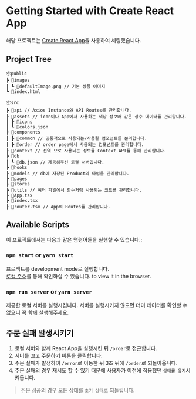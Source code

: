 # Getting Started with Create React App

해당 프로젝트는 [Create React App](https://github.com/facebook/create-react-app)을 사용하여 세팅했습니다.

## Project Tree

```
📦public
┣ 📂images
┃ ┗ 📜defaultImage.png // 기본 상품 이미지
┗ 📜index.html

📦src
┣ 📂api // Axios Instance와 API Routes를 관리합니다.
┣ 📂assets // icon이나 App에서 사용하는 색상 정보와 같은 상수 데이터를 관리합니다.
┃ ┣ 📂icons
┃ ┗ 📜colors.json
┣ 📂components
┃ ┣ 📂common // 공통적으로 사용되는/사용될 컴포넌트를 분리합니다.
┃ ┣ 📂order // order page에서 사용되는 컴포넌트를 관리합니다.
┣ 📂context // 전역 으로 사용되는 정보를 Context API를 통해 관리합니다.
┣ 📂db
┃ ┗ 📜db.json // 제공해주신 로컬 서버입니다.
┣ 📂hooks
┣ 📂models // db에 저장된 Product의 타입을 관리합니다.
┣ 📂pages
┣ 📂stores
┣ 📂utils // 여러 파일에서 함수처럼 사용되는 코드를 관리합니다.
┣ 📜App.tsx
┣ 📜index.tsx
┣ 📜router.tsx // App의 Routes를 관리합니다.
```

## Available Scripts

이 프로젝트에서는 다음과 같은 명령어들을 실행할 수 있습니다.:

### `npm start` or `yarn start`

프로젝트를 development mode로 실행합니다.\
[로컬 주소](http://localhost:3000)를 통해 확인하실 수 있습니다. to view it in the browser.

### `npm run server` or `yarn server`

제공한 로컬 서버를 실행시킵니다. 서버를 실행시키지 않으면 더미 데이터를 확인할 수 없으니 꼭 함께 실행해주세요.

## 주문 실패 발생시키기

1. 로컬 서버와 함께 React App을 실행시킨 뒤 `/order`로 접근합니다.
2. 서버를 끄고 주문하기 버튼을 클릭합니다.
3. 주문 실패가 발생하여 `/error`로 이동한 뒤 3초 뒤에 `/order`로 되돌아옵니다.
4. 주문 실패의 경우 재시도 할 수 있기 때문에 사용자가 이전에 적용했던 `상태를 유지`시켜둡니다.

> 주문 성공의 경우 모든 상태를 `초기 상태`로 되돌립니다.
